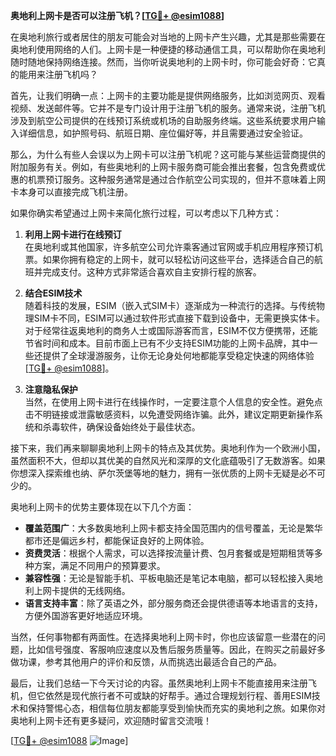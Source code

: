 **奥地利上网卡是否可以注册飞机？[[TG💪+ @esim1088](https://t.me/s/esim1088)]**

在奥地利旅行或者居住的朋友可能会对当地的上网卡产生兴趣，尤其是那些需要在奥地利使用网络的人们。上网卡是一种便捷的移动通信工具，可以帮助你在奥地利随时随地保持网络连接。然而，当你听说奥地利的上网卡时，你可能会好奇：它真的能用来注册飞机吗？

首先，让我们明确一点：上网卡的主要功能是提供网络服务，比如浏览网页、观看视频、发送邮件等。它并不是专门设计用于注册飞机的服务。通常来说，注册飞机涉及到航空公司提供的在线预订系统或机场的自助服务终端。这些系统要求用户输入详细信息，如护照号码、航班日期、座位偏好等，并且需要通过安全验证。

那么，为什么有些人会误以为上网卡可以注册飞机呢？这可能与某些运营商提供的附加服务有关。例如，有些奥地利的上网卡服务商可能会推出套餐，包含免费或优惠的机票预订服务。这种服务通常是通过合作航空公司实现的，但并不意味着上网卡本身可以直接完成飞机注册。

如果你确实希望通过上网卡来简化旅行过程，可以考虑以下几种方式：

1. **利用上网卡进行在线预订**  
   在奥地利或其他国家，许多航空公司允许乘客通过官网或手机应用程序预订机票。如果你拥有稳定的上网卡，就可以轻松访问这些平台，选择适合自己的航班并完成支付。这种方式非常适合喜欢自主安排行程的旅客。

2. **结合ESIM技术**  
   随着科技的发展，ESIM（嵌入式SIM卡）逐渐成为一种流行的选择。与传统物理SIM卡不同，ESIM可以通过软件形式直接下载到设备中，无需更换实体卡。对于经常往返奥地利的商务人士或国际游客而言，ESIM不仅方便携带，还能节省时间和成本。目前市面上已有不少支持ESIM功能的上网卡品牌，其中一些还提供了全球漫游服务，让你无论身处何地都能享受稳定快速的网络体验[[TG💪+ @esim1088](https://t.me/s/esim1088)]。

3. **注意隐私保护**  
   当然，在使用上网卡进行在线操作时，一定要注意个人信息的安全性。避免点击不明链接或泄露敏感资料，以免遭受网络诈骗。此外，建议定期更新操作系统和杀毒软件，确保设备始终处于最佳状态。

接下来，我们再来聊聊奥地利上网卡的特点及其优势。奥地利作为一个欧洲小国，虽然面积不大，但却以其优美的自然风光和深厚的文化底蕴吸引了无数游客。如果你想深入探索维也纳、萨尔茨堡等地的魅力，拥有一张优质的上网卡无疑是必不可少的。

奥地利上网卡的优势主要体现在以下几个方面：
- **覆盖范围广**：大多数奥地利上网卡都支持全国范围内的信号覆盖，无论是繁华都市还是偏远乡村，都能保证良好的上网体验。
- **资费灵活**：根据个人需求，可以选择按流量计费、包月套餐或是短期租赁等多种方案，满足不同用户的预算要求。
- **兼容性强**：无论是智能手机、平板电脑还是笔记本电脑，都可以轻松接入奥地利上网卡提供的无线网络。
- **语言支持丰富**：除了英语之外，部分服务商还会提供德语等本地语言的支持，方便外国游客更好地适应环境。

当然，任何事物都有两面性。在选择奥地利上网卡时，你也应该留意一些潜在的问题，比如信号强度、客服响应速度以及售后服务质量等。因此，在购买之前最好多做功课，参考其他用户的评价和反馈，从而挑选出最适合自己的产品。

最后，让我们总结一下今天讨论的内容。虽然奥地利上网卡不能直接用来注册飞机，但它依然是现代旅行者不可或缺的好帮手。通过合理规划行程、善用ESIM技术和保持警惕心态，相信每位朋友都能享受到愉快而充实的奥地利之旅。如果你对奥地利上网卡还有更多疑问，欢迎随时留言交流哦！

[[TG💪+ @esim1088](https://t.me/s/esim1088) ![Image](https://i.postimg.cc/4NQfJmqS/Snipaste-2025-05-13-00-14-12.png)]